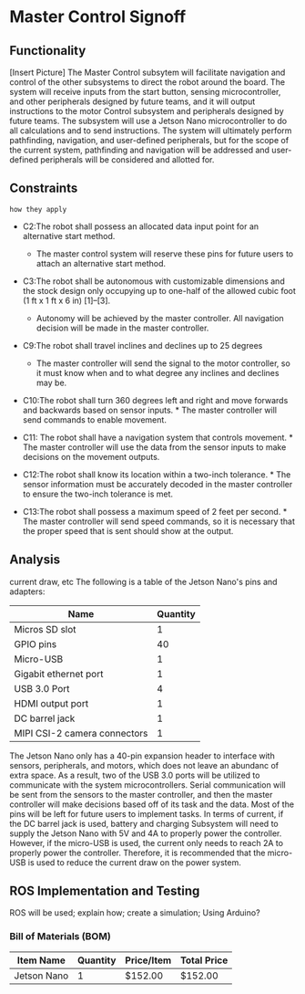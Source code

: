 # Master Control Signoff
## Functionality
[Insert Picture]
The Master Control subsytem will facilitate navigation and control of the other
	subsystems to direct the robot around the board. The system will receive 
	inputs from the start button, sensing microcontroller, and other peripherals
	designed by future teams, and it will output instructions to the motor Control
	subsystem and peripherals designed by future teams. The subsystem will use a 
	Jetson Nano microcontroller to do all calculations and to send instructions. 
	The system will ultimately perform pathfinding, navigation, and user-defined peripherals,
	but for the scope of the current system, pathfinding and navigation will be addressed 
	and user-defined peripherals will be considered and allotted for. 
## Constraints
	how they apply
	
- C2:The robot shall possess an allocated data input point for
	an alternative start method.
	* The master control system will reserve these pins for future users to attach an alternative start method.
	
- C3:The robot shall be autonomous with customizable dimensions and the stock design only occupying up to one-half
	of the allowed cubic foot (1 ft x 1 ft x 6 in) [1]–[3].
	* Autonomy will be achieved by the master controller. All navigation decision will be made in the master controller. 

- C9:The robot shall travel inclines and declines up to 25 degrees
	* The master controller will send the signal to the motor controller, so it must know when and to what degree any inclines and declines may be. 

- C10:The robot shall turn 360 degrees left and right and move
	forwards and backwards based on sensor inputs.
		* The master controller will send commands to enable movement.

	
- C11: The robot shall have a navigation system that controls
	movement.
		* The master controller will use the data from the sensor inputs to make decisions on the movement outputs. 
	
- C12:The robot shall know its location within a two-inch
	tolerance.
		* The sensor information must be accurately decoded in the master controller to ensure the two-inch tolerance is met. 
	
- C13:The robot shall possess a maximum speed of 2 feet per
	second.
		* The master controller will send speed commands, so it is necessary that the proper speed that is sent should show at the output. 
	
	

## Analysis

current draw, etc
The following is a table of the Jetson Nano's pins and adapters:

|Name|Quantity|
|-|-|
|Micros SD slot| 1|
|GPIO pins| 40|
|Micro-USB|1|
|Gigabit ethernet port| 1|
|USB 3.0 Port| 4|
|HDMI output port| 1|
|DC barrel jack| 1|
|MIPI CSI-2 camera connectors| 1|




The Jetson Nano only has a 40-pin expansion header to interface with sensors, peripherals, and 
motors, which does not leave an abundanc of extra space. As a result, two of the USB 3.0 ports will be utilized to communicate with
the system microcontrollers. Serial communication will be sent from the sensors to the 
master controller, and then the master controller will make decisions based off of its task and the data. 
Most of the pins will be left for future users to implement tasks. 
	In terms of current, if the DC barrel jack is used, battery and charging 
Subsystem will need to supply the Jetson Nano with 5V and 4A to properly power the controller. 
However, if the micro-USB is used, the current only needs to reach 2A to properly power the controller. 
Therefore, it is recommended that the micro-USB is used to reduce the current draw on the power system. 

## ROS Implementation and Testing

ROS will be used; explain how; create a simulation; Using Arduino?

### Bill of Materials (BOM)

|Item Name|Quantity|Price/Item|Total Price|
|-|-|-|-|
|Jetson Nano| 1 | $152.00| $152.00|

